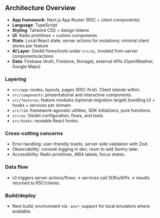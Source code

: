 ## Architecture Overview

- **App framework**: Next.js App Router (RSC + client components)
- **Language**: TypeScript
- **Styling**: Tailwind CSS + design tokens
- **UI**: Radix primitives + custom components
- **State**: Local React state; server actions for mutations; minimal client stores per feature
- **AI Layer**: Genkit flows/tools under `src/ai`, invoked from server components/actions
- **Data**: Firebase (Auth, Firestore, Storage), external APIs (OpenWeather, Google Maps)

### Layering
- `src/app`: routes, layouts, pages (RSC-first). Client islands within.
- `src/components`: presentational and interactive components.
- `src/features`: feature modules (optional migration target) bundling UI + hooks + services per domain.
- `src/lib`: framework-agnostic utilities, SDK initializers, pure functions.
- `src/ai`: Genkit configuration, flows, and tools.
- `src/hooks`: reusable React hooks.

### Cross-cutting concerns
- Error handling: user-friendly toasts, server-side validation with Zod.
- Observability: console logging in dev; room to add Sentry later.
- Accessibility: Radix primitives, ARIA labels, focus states.

### Data flow
- UI triggers server actions/flows → services call SDKs/APIs → results returned to RSC/clients.

### Build/deploy
- Next build; environment via `.env*`; support for local emulators where available.
